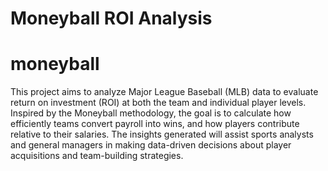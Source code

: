 
# Moneyball ROI Analysis

# moneyball
This project aims to analyze Major League Baseball (MLB) data to evaluate return on investment (ROI) at both the team and individual player levels. Inspired by the Moneyball methodology, the goal is to calculate how efficiently teams convert payroll into wins, and how players contribute relative to their salaries. The insights generated will assist sports analysts and general managers in making data-driven decisions about player acquisitions and team-building strategies.
